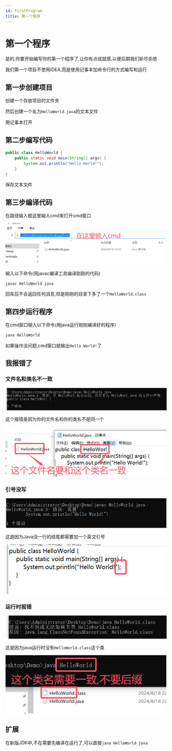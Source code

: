 ```yaml
---
id: FirstProgram
title: 第一个程序
---
```


# 第一个程序

是的,你要开始编写你的第一个程序了,让你有点成就感,以便后期我们斩尽杀绝

我们第一个项目不使用IDEA,而是使用记事本加命令行的方式编写和运行

## 第一步创建项目

创建一个存放项目的文件夹

然后创建一个名为`HelloWorld.java`的文本文件

用记事本打开

## 第二步编写代码

```java showLineNumbers
public class HelloWorld {
    public static void main(String[] args) {
        System.out.println("Hello World!");
    }
}
```

保存文本文件

## 第三步编译代码

在路径输入框这里输入cmd来打开cmd窗口

![ffa6eb74328ebe8adf2e58234728cdab1ac69091](Assets/ffa6eb74328ebe8adf2e58234728cdab1ac69091.png)

输入以下命令(用javac编译工具编译刚刚的代码)

```shell shallowLineNumbers
javac HelloWorld.java
```

回车后不会返回任何消息,但是刚刚的目录下多了一个`HelloWorld.class`

## 第四步运行程序

在cmd窗口输入以下命令(用java运行刚刚编译好的程序)

```java showLineNumbers
java HelloWorld
```

如果操作没问题,cmd窗口就输出`Hello World!`了

## 我报错了

### 文件名和类名不一致

![7e06fabff395b6e160ce86c194b25bce19c1d6ac](Assets/7e06fabff395b6e160ce86c194b25bce19c1d6ac.png)

这个报错是因为你的文件名和你的类名不是同一个

![d8250545f5b8df277b6bab3ad1f607e93b3e0ef4](Assets/d8250545f5b8df277b6bab3ad1f607e93b3e0ef4.png)

### 引号没写

![9dfd6392d1970564dbbee344db9a045c36db9053](Assets/9dfd6392d1970564dbbee344db9a045c36db9053.png)

这是因为Java没一行的结尾都需要加一个英文引号

![532b8bc466c6ff12e25b21e1e81d94b55e8be5a6](Assets/532b8bc466c6ff12e25b21e1e81d94b55e8be5a6.png)

### 运行时报错

![f3bf339aa9808f0950bdc776fdd2b9edf7f8d8b9](Assets/f3bf339aa9808f0950bdc776fdd2b9edf7f8d8b9.png)

这是因为java运行时没有`HelloWorld.class`这个类

![458db3ae21b5fe45083360fd0aeff003de0e6bc0](Assets/458db3ae21b5fe45083360fd0aeff003de0e6bc0.png)

## 扩展

在新版JDK中,不在需要先编译在运行了,可以直接`java HelloWorld.java`
